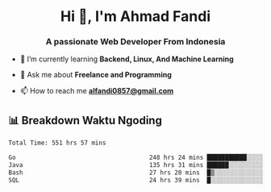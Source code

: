 <h1 align="center">Hi 👋, I'm Ahmad Fandi</h1>
<h3 align="center">A passionate Web Developer From Indonesia</h3>

- 🌱 I’m currently learning **Backend, Linux, And Machine Learning**

- 💬 Ask me about **Freelance and Programming**

- 📫 How to reach me **<alfandi0857@gmail.com>**


## 📊 Breakdown Waktu Ngoding

<!--START_SECTION:waka-->

```txt
Total Time: 551 hrs 57 mins

Go                                     248 hrs 24 mins ███████████░░░░░░░░░░░░░░   44.60 %
Java                                   135 hrs 31 mins ██████░░░░░░░░░░░░░░░░░░░   24.34 %
Bash                                   27 hrs 20 mins  █▒░░░░░░░░░░░░░░░░░░░░░░░   04.91 %
SQL                                    24 hrs 39 mins  █░░░░░░░░░░░░░░░░░░░░░░░░   04.43 %
```

<!--END_SECTION:waka-->
